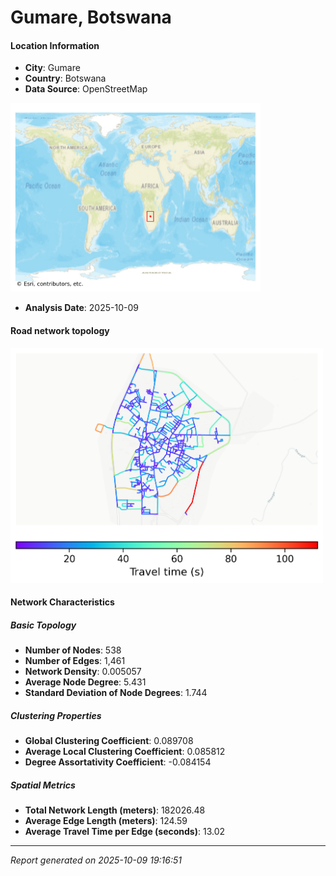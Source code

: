 # Gumare, Botswana

#### Location Information

- **City**: Gumare
- **Country**: Botswana
- **Data Source**: OpenStreetMap
<img src="Gumare_location.png" alt="Gumare Location Map" width="400" />

- **Analysis Date**: 2025-10-09

#### Road network topology

<img src="Gumare_network_map.png" alt="Gumare Road Network Map" width="500"/>

#### Network Characteristics

##### Basic Topology

- **Number of Nodes**: 538
- **Number of Edges**: 1,461
- **Network Density**: 0.005057
- **Average Node Degree**: 5.431
- **Standard Deviation of Node Degrees**: 1.744

##### Clustering Properties

- **Global Clustering Coefficient**: 0.089708
- **Average Local Clustering Coefficient**: 0.085812
- **Degree Assortativity Coefficient**: -0.084154

##### Spatial Metrics

- **Total Network Length (meters)**: 182026.48
- **Average Edge Length (meters)**: 124.59
- **Average Travel Time per Edge (seconds)**: 13.02

---
*Report generated on 2025-10-09 19:16:51*
